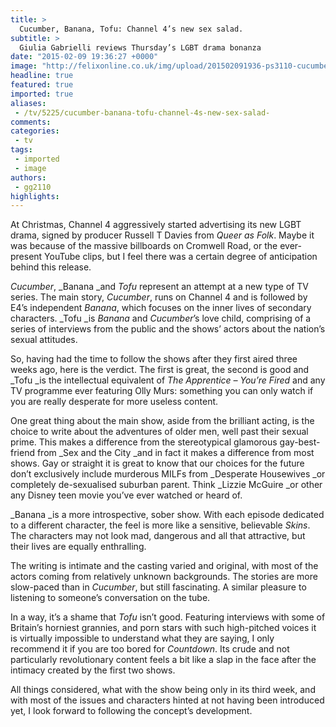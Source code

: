 ```yaml
---
title: >
  Cucumber, Banana, Tofu: Channel 4’s new sex salad.
subtitle: >
  Giulia Gabrielli reviews Thursday’s LGBT drama bonanza
date: "2015-02-09 19:36:27 +0000"
image: "http://felixonline.co.uk/img/upload/201502091936-ps3110-cucumber-f2.jpg"
headline: true
featured: true
imported: true
aliases:
 - /tv/5225/cucumber-banana-tofu-channel-4s-new-sex-salad-
comments:
categories:
 - tv
tags:
 - imported
 - image
authors:
 - gg2110
highlights:
---
```


At Christmas, Channel 4 aggressively started advertising its new LGBT drama, signed by producer Russell T Davies from _Queer as Folk_. Maybe it was because of the massive billboards on Cromwell Road, or the ever-present YouTube clips, but I feel there was a certain degree of anticipation behind this release.

_Cucumber_, _Banana _and _Tofu_ represent an attempt at a new type of TV series. The main story, _Cucumber_, runs on Channel 4 and is followed by E4’s independent _Banana_, which focuses on the inner lives of secondary characters. _Tofu _is _Banana_ and _Cucumber_’s love child, comprising of a series of interviews from the public and the shows’ actors about the nation’s sexual attitudes.

So, having had the time to follow the shows after they first aired three weeks ago, here is the verdict. The first is great, the second is good and _Tofu _is the intellectual equivalent of _The Apprentice – You’re Fired_ and any TV programme ever featuring Olly Murs: something you can only watch if you are really desperate for more useless content.

One great thing about the main show, aside from the brilliant acting, is the choice to write about the adventures of older men, well past their sexual prime. This makes a difference from the stereotypical glamorous gay-best-friend from _Sex and the City _and in fact it makes a difference from most shows. Gay or straight it is great to know that our choices for the future don’t exclusively include murderous MILFs from _Desperate Housewives _or completely de-sexualised suburban parent. Think _Lizzie McGuire _or other any Disney teen movie you’ve ever watched or heard of.

_Banana _is a more introspective, sober show. With each episode dedicated to a different character, the feel is more like a sensitive, believable _Skins_. The characters may not look mad, dangerous and all that attractive, but their lives are equally enthralling.

The writing is intimate and the casting varied and original, with most of the actors coming from relatively unknown backgrounds. The stories are more slow-paced than in _Cucumber_, but still fascinating. A similar pleasure to listening to someone’s conversation on the tube.

In a way, it’s a shame that _Tofu_ isn’t good. Featuring interviews with some of Britain’s horniest grannies, and porn stars with such high-pitched voices it is virtually impossible to understand what they are saying, I only recommend it if you are too bored for _Countdown_. Its crude and not particularly revolutionary content feels a bit like a slap in the face after the intimacy created by the first two shows.

All things considered, what with the show being only in its third week, and with most of the issues and characters hinted at not having been introduced yet, I look forward to following the concept’s development.
